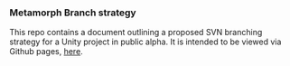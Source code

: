 ### Metamorph Branch strategy
This repo contains a document outlining a proposed SVN branching strategy for a Unity project in public alpha. It is intended to be viewed via Github pages, [here](https://4026.github.io/unity-svn-branch-strategy-doc/).
